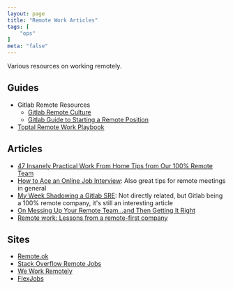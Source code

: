 ```yaml
---
layout: page
title: "Remote Work Articles"
tags: [
    "ops"
]
meta: "false"
---
```


Various resources on working remotely.

## Guides

- Gitlab Remote Resources
  - [Gitlab Remote Culture](https://about.gitlab.com/company/culture/all-remote/)
  - [Gitlab Guide to Starting a Remote Position](https://about.gitlab.com/company/culture/all-remote/getting-started/)
- [Toptal Remote Work Playbook](https://www.toptal.com/remote-work-playbook)

## Articles

- [47 Insanely Practical Work From Home Tips from Our 100% Remote Team](https://www.groovehq.com/blog/work-from-home)
- [How to Ace an Online Job Interview](https://www.wired.com/story/tips-for-online-job-interviews/): Also great tips for remote meetings in general
- [My Week Shadowing a Gitlab SRE](https://about.gitlab.com/blog/2019/12/16/sre-shadow/): Not directly related, but Gitlab being a 100% remote company, it's still an interesting article
- [On Messing Up Your Remote Team...and Then Getting It Right](https://angel.co/blog/on-messing-up-your-remote-team-and-then-getting-it-right?utm_source=platform-newsletter&utm_medium=email&utm_campaign=platform-newsletter-20191219&alla[source]=platform)
- [Remote work: Lessons from a remote-first company](https://enterprisersproject.com/article/2020/3/remote-work-lessons)

## Sites

- [Remote.ok](https://remoteok.io/)
- [Stack Overflow Remote Jobs](https://stackoverflow.com/jobs/remote-developer-jobs)
- [We Work Remotely](https://weworkremotely.com/)
- [FlexJobs](https://www.flexjobs.com/)